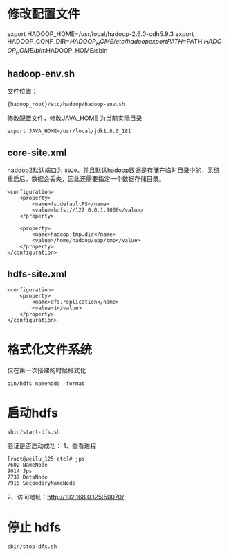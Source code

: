 # 修改配置文件


export HADOOP_HOME=/usr/local/hadoop-2.6.0-cdh5.9.3
export HADOOP_CONF_DIR=$HADOOP_HOME/etc/hadoop
export PATH=$PATH:$HADOOP_HOME/bin:$HADOOP_HOME/sbin


## hadoop-env.sh
文件位置：
```
{hadoop_root}/etc/hadoop/hadoop-env.sh
```
修改配置文件，修改JAVA_HOME 为当前实际目录
```
export JAVA_HOME=/usr/local/jdk1.8.0_181
```

## core-site.xml
hadoop2默认端口为 `8020`。并且默认hadoop数据是存储在临时目录中的，系统重启后，数据会丢失，因此还需要指定一个数据存储目录。
```
<configuration>
    <property>
        <name>fs.defaultFS</name>
        <value>hdfs://127.0.0.1:9000</value>
    </property>

    <property>
        <name>hadoop.tmp.dir</name>
        <value>/home/hadoop/app/tmp</value>
    </property>
</configuration>
```

## hdfs-site.xml
```
<configuration>
    <property>
        <name>dfs.replication</name>
        <value>1</value>
    </property>
</configuration>
```

# 格式化文件系统
仅在第一次搭建的时候格式化
```
bin/hdfs namenode -format
```

# 启动hdfs
```
sbin/start-dfs.sh
```

验证是否启动成功：
1、查看进程
```
[root@weilu_125 etc]# jps
7602 NameNode
9014 Jps
7737 DataNode
7915 SecondaryNameNode
```

2、访问地址：http://192.168.0.125:50070/ 

# 停止 hdfs
```
sbin/stop-dfs.sh
```



<!--stackedit_data:
eyJoaXN0b3J5IjpbMTgwMzcwMjM0M119
-->